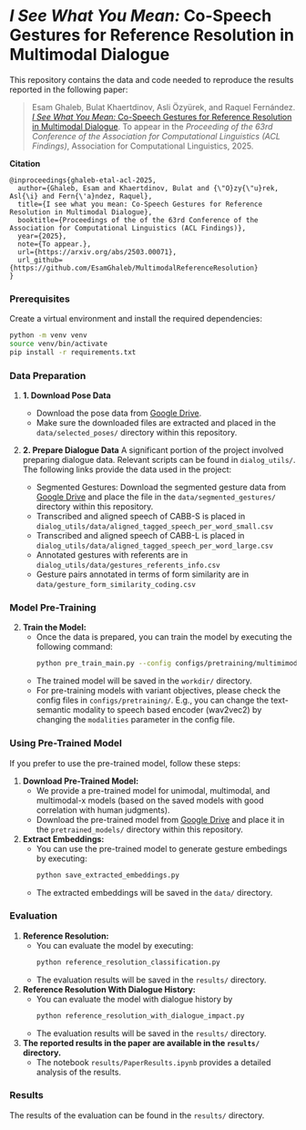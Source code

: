 # _I See What You Mean:_ Co-Speech Gestures for Reference Resolution in Multimodal Dialogue

This repository contains the data and code needed to reproduce the results reported in the following paper:

> Esam Ghaleb, Bulat Khaertdinov, Asli Özyürek, and Raquel Fernández. [_I See What You Mean:_ Co-Speech Gestures for Reference Resolution in Multimodal Dialogue](https://arxiv.org/abs/2503.00071). To appear in the _Proceeding of the 63rd Conference of the Association for Computational Linguistics (ACL Findings)_, Association for Computational Linguistics, 2025.

**Citation**
   ```
   @inproceedings{ghaleb-etal-acl-2025, 
     author={Ghaleb, Esam and Khaertdinov, Bulat and {\"O}zy{\"u}rek, Asl{\i} and Fern{\'a}ndez, Raquel},
     title={I see what you mean: Co-Speech Gestures for Reference Resolution in Multimodal Dialogue},
     booktitle={Proceedings of the of the 63rd Conference of the Association for Computational Linguistics (ACL Findings)},
     year={2025},
     note={To appear.},
     url={https://arxiv.org/abs/2503.00071},
     url_github={https://github.com/EsamGhaleb/MultimodalReferenceResolution}
   }
```

### Prerequisites

Create a virtual environment and install the required dependencies:

```bash
python -m venv venv 
source venv/bin/activate
pip install -r requirements.txt
```

### Data Preparation
1. **1. Download Pose Data** 
   - Download the pose data from [Google Drive](https://drive.google.com/file/d/1NdrVSsrZxp3MWrGsBybKops_QuTbi4Gq/view?usp=sharing).
   - Make sure the downloaded files are extracted and placed in the `data/selected_poses/` directory within this repository.

2. **2. Prepare Dialogue Data** 
A significant portion of the project involved preparing dialogue data. Relevant scripts can be found in `dialog_utils/`. The following links provide the data used in the project:
   - Segmented Gestures: Download the segmented gesture data from [Google Drive](https://drive.google.com/file/d/15zoDB3aDv2HViJttQPj0tnNOPUvSyz3U/view?usp=sharing) and place the file in the `data/segmented_gestures/` directory within this repository.
   - Transcribed and aligned speech of CABB-S is placed in `dialog_utils/data/aligned_tagged_speech_per_word_small.csv`
   - Transcribed and aligned speech of CABB-L is placed in `dialog_utils/data/aligned_tagged_speech_per_word_large.csv`
   - Annotated gestures with referents are in `dialog_utils/data/gestures_referents_info.csv`
   - Gesture pairs annotated in terms of form similarity are in `data/gesture_form_similarity_coding.csv`

### Model Pre-Training
2. **Train the Model:** 
   - Once the data is prepared, you can train the model by executing the following command:
     ```bash
     python pre_train_main.py --config configs/pretraining/multimimodal-x/train_multimimodal-x_semantic.yaml
     ```
   - The trained model will be saved in the `workdir/` directory.
   - For pre-training models with variant objectives, please check the config files in `configs/pretraining/`. E.g., you can change the text-semantic modality to speech based encoder (wav2vec2) by changing the `modalities` parameter in the config file.

### Using Pre-Trained Model
If you prefer to use the pre-trained model, follow these steps:
1. **Download Pre-Trained Model:** 
   - We provide a pre-trained model for unimodal, multimodal, and multimodal-x models (based on the saved models with good correlation with human judgments).
   - Download the pre-trained model from [Google Drive](https://drive.google.com/file/d/1jPt3NZsbDbL5YSsci61zCQi5i6AfdGE7/view?usp=sharing) and place it in the `pretrained_models/` directory within this repository.
2. **Extract Embeddings:** 
   - You can use the pre-trained model to generate gesture embedings by executing:
     ```bash
     python save_extracted_embeddings.py
     ```
   - The extracted embeddings will be saved in the `data/` directory.

### Evaluation
1. **Reference Resolution:** 
   - You can evaluate the model by executing:
     ```bash
     python reference_resolution_classification.py
     ```
   - The evaluation results will be saved in the `results/` directory.
2. **Reference Resolution With Dialogue History:**
   - You can evaluate the model with dialogue history by
       ```bash
       python reference_resolution_with_dialogue_impact.py
       ```
   - The evaluation results will be saved in the `results/` directory.
3. **The reported results in the paper are available in the `results/` directory.**
   - The notebook `results/PaperResults.ipynb` provides a detailed analysis of the results.

### Results
The results of the evaluation can be found in the `results/` directory.

